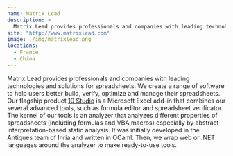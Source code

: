 ```yaml
---
name: Matrix Lead
description: > 
  Matrix Lead provides professionals and companies with leading technologies and solutions for spreadsheets. 
site: "http://www.matrixlead.com"
image: ./img/matrixlead.png
locations: 
  - France
  - China
---
```


Matrix Lead provides professionals and companies with leading technologies and solutions for spreadsheets. We create a range of software to help users better build, verify, optimize and manage their spreadsheets. Our flagship product [10 Studio](https://www.10studio.tech) is a Microsoft Excel add-in that combines our several advanced tools, such as formula editor and spreadsheet verificator. The kernel of our tools is an analyzer that analyzes different properties of spreadsheets (including formulas and VBA macros) especially by abstract interpretation-based static analysis. It was initially developed in the Antiques team of Inria and written in OCaml. Then, we wrap web or .NET languages around the analyzer to make ready-to-use tools.
